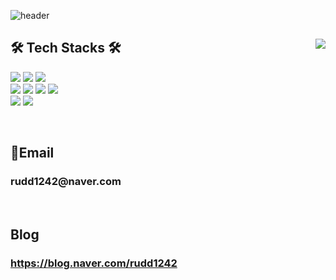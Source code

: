 ![header](https://capsule-render.vercel.app/api?type=soft&color=auto&height=200&section=header&text=GyeongunKim&fontSize=45)

<div align="left">
<img align="right" src="https://github-readme-stats.vercel.app/api/top-langs/?username=uni0415&theme=dracula&exclude_repo=Computer-Science-Engineering&layout=compact&langs_count=10"/>
  
  <h2>🛠 Tech Stacks 🛠</h2>
  
  <img src="https://img.shields.io/badge/HTML-E34F26?style=flat-square&logo=HTML5&logoColor=white"/></a>
  <img src="https://img.shields.io/badge/CSS-1572B6?style=flat-square&logo=CSS3&logoColor=white"/></a>
  <img src="https://img.shields.io/badge/JavaScript-F7DF1E?style=flat-square&logo=JavaScript&logoColor=black"/></a>
  <br>
  <img src="https://img.shields.io/badge/Java-007396?style=flat-square&logo=Java&logoColor=white"/></a> 
  <img src="https://img.shields.io/badge/JSP-FF3300?style=flat-square&logo=Java&logoColor=white"/></a>
  <img src="https://img.shields.io/badge/Spring-6DB33F?style=flat-square&logo=Spring&logoColor=white"/></a>
  <img src="https://img.shields.io/badge/Spring Boot-6DB33F?style=flat-square&logo=SpringBoot&logoColor=white"/></a>
  <br>
  <img src="https://img.shields.io/badge/MySQL-4479A1?style=flat-square&logo=MySQL&logoColor=white"/></a>
  <img src="https://img.shields.io/badge/MariaBD-1f305f?style=flat-square&logo=MariaDB%20Foundation&logoColor=white"></a>
</div>
<br>

## 📧Email
<h3>rudd1242@naver.com</h3>
<br>

## Blog
<h3><a href="https://blog.naver.com/rudd1242">https://blog.naver.com/rudd1242</a></h3>
